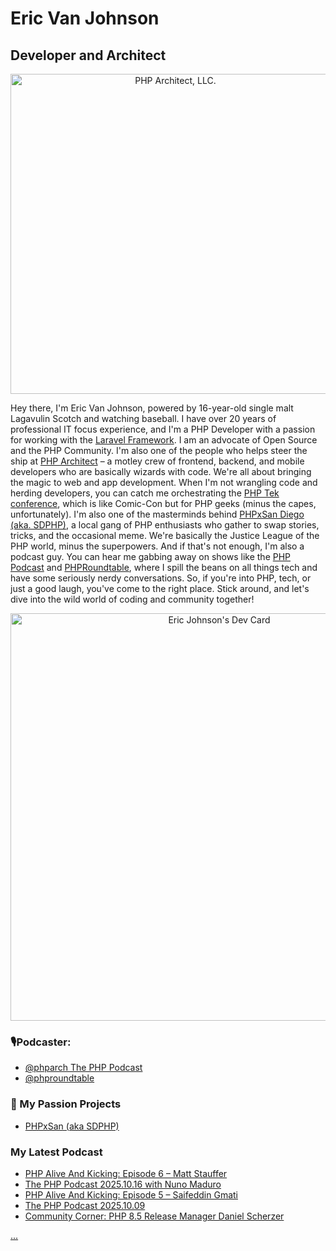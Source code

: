 # Eric Van Johnson
## Developer and Architect

<p align="center">
 <a href="https://phparch.com">
 <img width="512" height="512" alt="PHP Architect, LLC." src="https://github.com/user-attachments/assets/bf461012-4c86-4302-891d-4bdeb9bc3d21" />
 </a>
</p>

Hey there, I'm Eric Van Johnson, powered by 16-year-old single malt Lagavulin Scotch and watching baseball. I have over 20 years of professional IT focus experience, and I'm a PHP Developer with a passion for working with the [Laravel Framework](https://laravel.com). I am an advocate of Open Source and the PHP Community. I'm also one of the people who helps steer the ship at [PHP Architect](https://phparch.com) – a motley crew of frontend, backend, and mobile developers who are basically wizards with code. We're all about bringing the magic to web and app development. When I'm not wrangling code and herding developers, you can catch me orchestrating the [PHP Tek conference](https://phptek.io), which is like Comic-Con but for PHP geeks (minus the capes, unfortunately). I'm also one of the masterminds behind [PHPxSan Diego (aka. SDPHP)](https://sdphp.com), a local gang of PHP enthusiasts who gather to swap stories, tricks, and the occasional meme. We're basically the Justice League of the PHP world, minus the superpowers. And if that's not enough, I'm also a podcast guy. You can hear me gabbing away on shows like the [PHP Podcast](https://www.phparch.com/podcast-subscribe/) and [PHPRoundtable](https://phproundtable.com), where I spill the beans on all things tech and have some seriously nerdy conversations. So, if you're into PHP, tech, or just a good laugh, you've come to the right place. Stick around, and let's dive into the wild world of coding and community together!

<p align="center">
<a href="https://app.daily.dev/shocm"><img src="https://api.daily.dev/devcards/v2/y7ct3dSEp45NFSALYHve6.png?type=wide&r=i6p" width="652" alt="Eric Johnson's Dev Card"/></a>
</p>


 ### 🎙Podcaster: 
 - [@phparch The PHP Podcast](https://x.com/phparch)
 - [@phproundtable](https://x.com/phproundtable)
 
### 💙 My Passion Projects
- [PHPxSan (aka SDPHP)](https://x.com/phpxsan)

### My Latest Podcast
<!-- BLOG-POST-LIST:START -->
- [PHP Alive And Kicking: Episode 6 – Matt Stauffer](https://www.phparch.com/podcast/php-alive-and-kicking-episode-6-matt-stauffer/)
- [The PHP Podcast 2025.10.16 with Nuno Maduro](https://www.phparch.com/podcast/the-php-podcast-2025-10-16-with-nuno-maduro/)
- [PHP Alive And Kicking: Episode 5 – Saifeddin Gmati](https://www.phparch.com/podcast/php-alive-and-kicking-episode-5-saifeddin-gmati/)
- [The PHP Podcast 2025.10.09](https://www.phparch.com/podcast/the-php-podcast-2025-10-09/)
- [Community Corner: PHP 8.5 Release Manager Daniel Scherzer](https://www.phparch.com/podcast/community-corner-php-8-5-release-manager-daniel-scherzer/)
<!-- BLOG-POST-LIST:END -->


<a rel="me" href="https://phparch.social/@eric">...</a>
